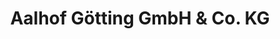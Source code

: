 ---
title: "Aalhof Götting GmbH & Co. KG"
url: /cloppenburg/aalhof-goetting-gmbh-und-co-kg/
shop: Fisch
---